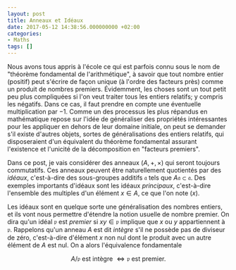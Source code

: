 ```yaml
---
layout: post
title: Anneaux et Idéaux
date: 2017-05-12 14:38:56.000000000 +02:00
categories:
- Maths
tags: []
---
```


Nous avons tous appris à l'école ce qui est parfois connu sous le nom de "théorème fondamental de l'arithmétique", à savoir que tout nombre entier (positif) peut s'écrire de façon unique (à l'ordre des facteurs près) comme un produit de nombres premiers. Évidemment, les choses sont un tout petit peu plus compliquées si l'on veut traiter tous les entiers relatifs; y compris les négatifs. Dans ce cas, il faut prendre en compte une éventuelle multiplication par $-1$. Comme un des processus les plus répandus en mathématique repose sur l'idée de généraliser des propriétés intéressantes pour les appliquer en dehors de leur domaine initiale, on peut se demander s'il existe d'autres objets, sortes de généralisations des entiers relatifs, qui disposeraient d'un équivalent du théorème fondamental assurant l'existence et l'unicité de la décomposition en "facteurs premiers".

Dans ce post, je vais considérer des anneaux $(A,+,\times)$ qui seront toujours commutatifs. Ces anneaux peuvent être naturellement quotientés par des *idéaux*, c'est-à-dire des sous-groupes additifs $\mathfrak{a}$ tels que $A \mathfrak{a} \subset \mathfrak{a}$. Des exemples importants d'idéaux sont les idéaux *principaux*, c'est-à-dire l'ensemble des multiples d'un élément $x \in A$, ce que l'on note $(x)$.

Les idéaux sont en quelque sorte une généralisation des nombres entiers, et ils vont nous permettre d'étendre la notion usuelle de nombre premier. On dira qu'un idéal $\mathfrak{p}$ est *premier* si $xy \in \mathfrak{p}$ implique que $x$ ou $y$ appartiennent à $\mathfrak{p}$. Rappelons qu'un anneau $A$ est dit *intègre* s'il ne possède pas de diviseur de zéro, c'est-à-dire d'élément $x$ non nul dont le produit avec un autre élément de $A$ est nul. On a alors l'équivalence fondamentale

$$A / \mathfrak{p} \textrm{ est intègre } \Leftrightarrow \mathfrak{p} \textrm{ est premier.}$$
